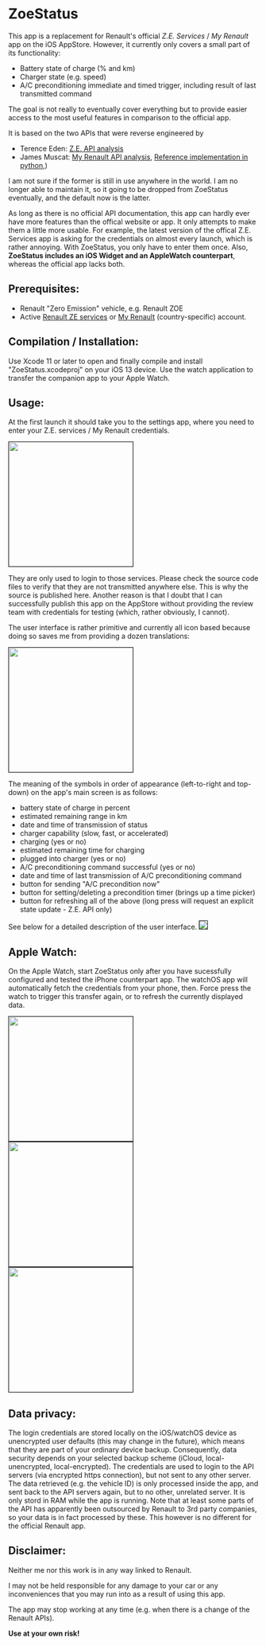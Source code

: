 # ZoeStatus

This app is a replacement for Renault's official *Z.E. Services* / *My Renault* app on the iOS AppStore. 
However, it currently only covers a small part of its functionality:

- Battery state of charge (% and km)
- Charger state (e.g. speed)
- A/C preconditioning immediate and timed trigger, including result of last transmitted command

The goal is not really to eventually cover everything but to provide easier access to the most useful features in comparison to the official app.


It is based on the two APIs that were reverse engineered by

- Terence Eden: [Z.E. API analysis](https://github.com/edent/Renault-Zoe-API)
- James Muscat: [My Renault API analysis](https://muscatoxblog.blogspot.com/2019/07/delving-into-renaults-new-api.html), [Reference implementation in python](https://github.com/jamesremuscat/pyze),)

I am not sure if the former is still in use anywhere in the world. I am no longer able to maintain it, so it going to be dropped from ZoeStatus eventually, and the default now is the latter. 

As long as there is no official API documentation, this app can hardly ever have more features than the offical website or app. It only attempts to make them a little more usable. For example, the latest version of the offical Z.E. Services app is asking for the credentials on almost every launch, which is rather annoying. With ZoeStatus, you only have to enter them once.
Also, **ZoeStatus includes an iOS Widget and an AppleWatch counterpart**, whereas the official app lacks both.

## Prerequisites:

- Renault "Zero Emission" vehicle, e.g. Renault ZOE
- Active [Renault ZE services](https://www.services.renault-ze.com) or  [My Renault](https://myr.renault.de) (country-specific) account.

## Compilation / Installation:

Use Xcode 11 or later to open and finally compile and install "ZoeStatus.xcodeproj" on your iOS 13 device.
Use the watch application to transfer the companion app to your Apple Watch.

## Usage:
At the first launch it should take you to the settings app, where you need to enter your Z.E. services / My Renault credentials. 

<img src="./Screenshot_02.png" border="1" width="250">


They are only used to login to those services. Please check the source code files to verify that they are not transmitted anywhere else. This is why the source is published here. Another reason is that I doubt that I can successfully publish this app on the AppStore without providing the review team with credentials for testing (which, rather obviously, I cannot).



The user interface is rather primitive and currently all icon based because doing so saves me from providing a dozen translations:

<img src="./Screenshot_01.png" border="1" width="250"> 

The meaning of the symbols in order of appearance (left-to-right and top-down) on the app's main screen is as follows:

- battery state of charge in percent
- estimated remaining range in km
- date and time of transmission of status
- charger capability (slow, fast, or accelerated)
- charging (yes or no)
- estimated remaining time for charging
- plugged into charger (yes or no)
- A/C preconditioning command successful (yes or no)
- date and time of last transmission of A/C preconditioning command
- button for sending "A/C precondition now"
- button for setting/deleting a precondition timer (brings up a time picker)
- button for refreshing all of the above (long press will request an explicit state update - Z.E. API only)

See below for a detailed description of the user interface.
<img src="./ZoeStatus-HowToUse.png" border="1">

## Apple Watch:
On the Apple Watch, start ZoeStatus only after you have sucessfully configured and tested the iPhone counterpart app. The watchOS app will automatically fetch the credentials from your phone, then. Force press the watch to trigger this transfer again, or to refresh the currently displayed data.


<img src="./watch_01.PNG" border="1" width="250"> <img src="./watch_02.PNG" border="1" width="250"> <img src="./watch_03.PNG" border="1" width="250"> 

## Data privacy:
The login credentials are stored locally on the iOS/watchOS device as unencrypted user defaults (this may change in the future), which means that they are part of your ordinary device backup. Consequently, data security depends on your selected backup scheme (iCloud, local-unencrypted, local-encrypted).
The credentials are used to login to the API servers (via encrypted https connection), but not sent to any other server. The data retrieved (e.g. the vehicle ID) is only processed inside the app, and sent back to the API servers again, but to no other, unrelated server. It is only stord in RAM while the app is running.
Note that at least some parts of the API has apparently been outsourced by Renault to 3rd party companies, so your data is in fact processed by these. This however is no different for the official Renault app.

## Disclaimer:

Neither me nor this work is in any way linked to Renault.

I may not be held responsible for any damage to your car or any inconveniences that you may run into as a result of using this app.

The app may stop working at any time (e.g. when there is a change of the Renault APIs).

**Use at your own risk!**
